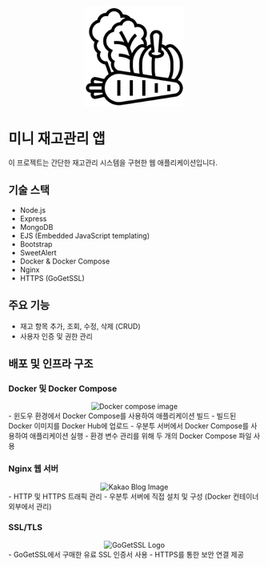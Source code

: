 <div align="center">
  <img src="public/img/vegetable.png" alt="Tiny Inventory Management App Logo" width="200" height="200">
</div>

# 미니 재고관리 앱

이 프로젝트는 간단한 재고관리 시스템을 구현한 웹 애플리케이션입니다.

## 기술 스택

- Node.js
- Express
- MongoDB
- EJS (Embedded JavaScript templating)
- Bootstrap
- SweetAlert
- Docker & Docker Compose
- Nginx
- HTTPS (GoGetSSL)

## 주요 기능
- 재고 항목 추가, 조회, 수정, 삭제 (CRUD)
- 사용자 인증 및 권한 관리

## 배포 및 인프라 구조

### Docker 및 Docker Compose
<div align="center">
  <img src="https://blog.kakaocdn.net/dn/bx4IXv/btrZCqx0B0f/4wlJeMZqNPpAF6UpUnNDVK/img.jpg" alt="Docker compose image" width="200" height="200">
</div>
- 윈도우 환경에서 Docker Compose를 사용하여 애플리케이션 빌드
- 빌드된 Docker 이미지를 Docker Hub에 업로드
- 우분투 서버에서 Docker Compose를 사용하여 애플리케이션 실행
- 환경 변수 관리를 위해 두 개의 Docker Compose 파일 사용

### Nginx 웹 서버
<div align="center">
  <img src="https://blog.kakaocdn.net/dn/k9XzT/btqCMnyJfA4/BOB5x2OnIXDpGPCepCS141/img.png" alt="Kakao Blog Image" width="200" height="200">
</div>
- HTTP 및 HTTPS 트래픽 관리
- 우분투 서버에 직접 설치 및 구성 (Docker 컨테이너 외부에서 관리)

### SSL/TLS
<div align="center">
  <img src="https://asset.sslcert.co.kr/images/logo/GOGETSSL_Logo_2.png" alt="GoGetSSL Logo" width="200" height="100">
</div>
- GoGetSSL에서 구매한 유료 SSL 인증서 사용
- HTTPS를 통한 보안 연결 제공

